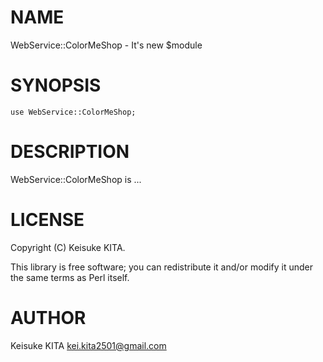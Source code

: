 # NAME

WebService::ColorMeShop - It's new $module

# SYNOPSIS

    use WebService::ColorMeShop;

# DESCRIPTION

WebService::ColorMeShop is ...

# LICENSE

Copyright (C) Keisuke KITA.

This library is free software; you can redistribute it and/or modify
it under the same terms as Perl itself.

# AUTHOR

Keisuke KITA <kei.kita2501@gmail.com>
